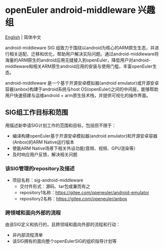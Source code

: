 
# openEuler android-middleware 兴趣组
[English](./sig-android-middleware.md) | 简体中文

android-middleware SIG 组致力于围绕以android为核心的ARM原生生态，并进行相关适配、迁移和优化，帮助用户解决实际问题。通过android-middleware将海量的ARM原生的android应用无缝接入到openEuler，降低用户对android-middleware和相关ARM原生android应用的安装与使用门槛，丰富openEuler生态。

android-middleware 是一个基于开源安卓模拟器(android emulator)或开源安卓容器(anbox)构建于android系统与host OS(openEuler)之间的中间层，能够帮助用户快速搭建与运维android + arm原生技术栈，并提供可视化的操作界面。

## SIG组工作目标和范围

用描述新申请SIG计划工作的范围和目标，包括但不限于：

- 编译构建openEuler基于开源安卓模拟器(android emulator)和开源安卓容器(Anbox)的ARM Native运行版本
- 使能ARM Native场景下相关外设功能(音频、视频、GPU渲染等）
- 及时响应用户反馈，解决相关问题


 ### 该SIG管理的repository及描述

- 项目名称：sig-android-middleware
  - 交付件形式：源码、tar包或兼而有之
  - repository1名称：https://gitee.com/openeuler/android-emulator
  - repository2名称：https://gitee.com/openeuler/anbox






 ### 跨领域和面向外部的流程

 由该SIG定义和执行的，且跨领域和面向外部的流程和行动：

 - 非内部流程清单
 - 该SIG拥有的面向整个openEulerSIG的组织指导计划等


